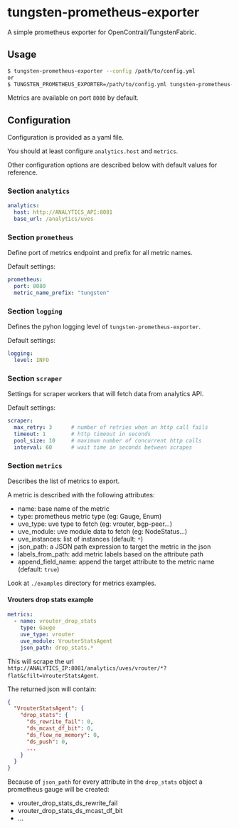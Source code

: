 tungsten-prometheus-exporter
============================

A simple prometheus exporter for OpenContrail/TungstenFabric.

Usage
-----

```bash
$ tungsten-prometheus-exporter --config /path/to/config.yml
or
$ TUNGSTEN_PROMETHEUS_EXPORTER=/path/to/config.yml tungsten-prometheus-exporter
```

Metrics are available on port `8080` by default.

Configuration
-------------

Configuration is provided as a yaml file.

You should at least configure `analytics.host` and `metrics`.

Other configuration options are described below with default values for
reference.

### Section `analytics`

```yaml
analytics:
  host: http://ANALYTICS_API:8081
  base_url: /analytics/uves
```

### Section `prometheus`

Define port of metrics endpoint and prefix for all metric names.

Default settings:

```yaml
prometheus:
  port: 8080
  metric_name_prefix: "tungsten"
```

### Section `logging`

Defines the pyhon logging level of `tungsten-prometheus-exporter`.

Default settings:

```yaml
logging:
  level: INFO
```

### Section `scraper`

Settings for scraper workers that will fetch data from analytics API.

Default settings:

```yaml
scraper:
  max_retry: 3      # number of retries when an http call fails
  timeout: 1        # http timeout in seconds
  pool_size: 10     # maximum number of concurrent http calls
  interval: 60      # wait time in seconds between scrapes
```

### Section `metrics`

Describes the list of metrics to export.

A metric is described with the following attributes:

 * name: base name of the metric
 * type: prometheus metric type (eg: Gauge, Enum)
 * uve_type: uve type to fetch (eg: vrouter, bgp-peer...)
 * uve_module: uve module data to fetch (eg: NodeStatus...)
 * uve_instances: list of instances (default: `*`)
 * json_path: a JSON path expression to target the metric in the json
 * labels_from_path: add metric labels based on the attribute path
 * append_field_name: append the target attribute to the metric name (default: `true`)

Look at `./examples` directory for metrics examples.

#### Vrouters drop stats example

```yaml
metrics:
  - name: vrouter_drop_stats
    type: Gauge
    uve_type: vrouter
    uve_module: VrouterStatsAgent
    json_path: drop_stats.*
```

This will scrape the url `http://ANALYTICS_IP:8081/analytics/uves/vrouter/*?flat&cfilt=VrouterStatsAgent`.

The returned json will contain:

```json
{
  "VrouterStatsAgent": {
    "drop_stats": {
      "ds_rewrite_fail": 0,
      "ds_mcast_df_bit": 0,
      "ds_flow_no_memory": 0,
      "ds_push": 0,
      ...
    }
  }
}
```

Because of `json_path` for every attribute in the `drop_stats` object a
prometheus gauge will be created:

  * vrouter_drop_stats_ds_rewrite_fail
  * vrouter_drop_stats_ds_mcast_df_bit
  * ...
